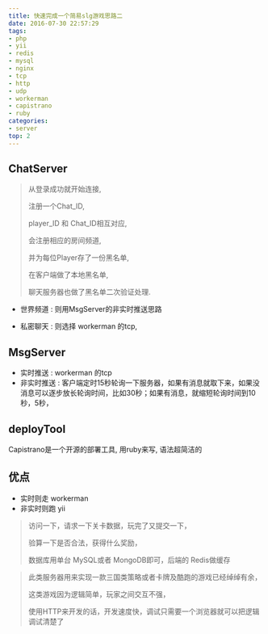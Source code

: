 ```yaml
---
title: 快速完成一个简易slg游戏思路二
date: 2016-07-30 22:57:29
tags:
- php
- yii
- redis
- mysql
- nginx
- tcp
- http
- udp
- workerman
- capistrano
- ruby
categories:
- server
top: 2
---
```




## ChatServer



> 从登录成功就开始连接, 
> 
> 注册一个Chat_ID, 
> 
> player_ID 和 Chat_ID相互对应, 
> 
> 会注册相应的房间频道, 
> 
> 并为每位Player存了一份黑名单, 
> 
> 在客户端做了本地黑名单, 
> 
> 聊天服务器也做了黑名单二次验证处理.

- 世界频道 : 则用MsgServer的非实时推送思路

- 私密聊天 : 则选择 workerman 的tcp, 




## MsgServer

- 实时推送 : workerman 的tcp
- 非实时推送 : 客户端定时15秒轮询一下服务器，如果有消息就取下来，如果没消息可以逐步放长轮询时间，比如30秒；如果有消息，就缩短轮询时间到10秒，5秒，

<!-- more -->

## deployTool

Capistrano是一个开源的部署工具, 用ruby来写, 语法超简洁的

## 优点

- 实时则走 workerman 
- 非实时则跑 yii

> 访问一下，请求一下关卡数据，玩完了又提交一下，
> 
> 验算一下是否合法，获得什么奖励，
> 
> 数据库用单台 MySQL或者 MongoDB即可，后端的 Redis做缓存

> 此类服务器用来实现一款三国类策略或者卡牌及酷跑的游戏已经绰绰有余，
> 
> 这类游戏因为逻辑简单，玩家之间交互不强，
> 
> 使用HTTP来开发的话，开发速度快，调试只需要一个浏览器就可以把逻辑调试清楚了